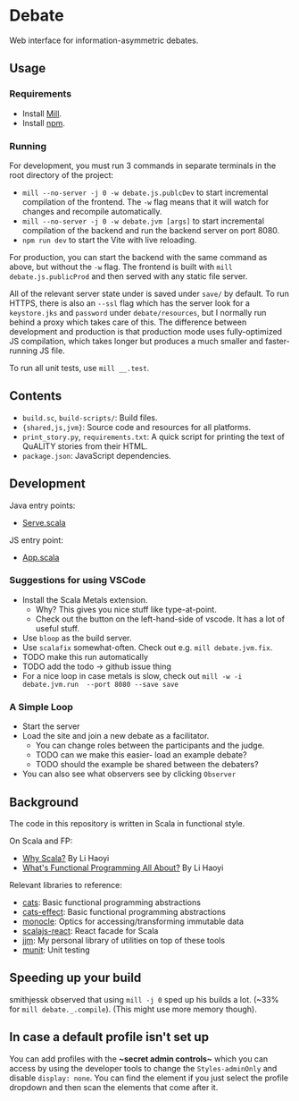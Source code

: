 # Debate
Web interface for information-asymmetric debates.

## Usage

### Requirements
* Install [Mill](https://com-lihaoyi.github.io/mill/mill/Intro_to_Mill.html).
* Install [npm](https://docs.npmjs.com/downloading-and-installing-node-js-and-npm).

### Running

For development, you must run 3 commands in separate terminals in the root directory of the project:
 - `mill --no-server -j 0 -w debate.js.publcDev` to start incremental compilation of the frontend.
The `-w` flag means that it will watch for changes and recompile automatically.
 - `mill --no-server -j 0 -w debate.jvm [args]` to start incremental compilation of the backend
and run the backend server on port 8080.
 - `npm run dev` to start the Vite with live reloading.

For production, you can start the backend with the same command as above, but without the `-w` flag.
The frontend is built with `mill debate.js.publicProd` and then served with any static file server.

All of the relevant server state under is saved under `save/` by default.
To run HTTPS, there is also an `--ssl` flag which has the server look for a `keystore.jks` and
`password` under `debate/resources`, but I normally run behind a proxy which takes care of this.
The difference between development and production is that production mode uses fully-optimized JS
compilation, which takes longer but produces a much smaller and faster-running JS file.

To run all unit tests, use `mill __.test`.

## Contents

* `build.sc`, `build-scripts/`: Build files.
* `{shared,js,jvm}`: Source code and resources for all platforms.
* `print_story.py`, `requirements.txt`: A quick script for printing the text of QuALITY stories from
  their HTML.
* `package.json`: JavaScript dependencies.

## Development

Java entry points:
* [Serve.scala](debate/src-jvm/Serve.scala)

JS entry point:
* [App.scala](debate/src-js/App.scala)

### Suggestions for using VSCode

- Install the Scala Metals extension.
  - Why? This gives you nice stuff like type-at-point.
  - Check out the button on the left-hand-side of vscode. It has a lot of useful stuff.
- Use `bloop` as the build server.
- Use `scalafix` somewhat-often. Check out e.g. `mill debate.jvm.fix`.
 - TODO make this run automatically
 - TODO add the todo -> github issue thing
- For a nice loop in case metals is slow, check out `mill -w -i debate.jvm.run  --port 8080 --save save`

### A Simple Loop

- Start the server
- Load the site and join a new debate as a facilitator.
  - You can change roles between the participants and the judge.
  - TODO can we make this easier- load an example debate?
  - TODO should the example be shared between the debaters?
- You can also see what observers see by clicking `Observer`

## Background

The code in this repository is written in Scala in functional style.

On Scala and FP:
* [Why Scala?](http://www.lihaoyi.com/post/FromFirstPrinciplesWhyScala.html) By Li Haoyi
* [What's Functional Programming All About?](https://www.lihaoyi.com/post/WhatsFunctionalProgrammingAllAbout.html) By Li Haoyi

Relevant libraries to reference:
* [cats](https://typelevel.org/cats/): Basic functional programming abstractions
* [cats-effect](https://typelevel.org/cats-effect/): Basic functional programming abstractions
* [monocle](https://www.optics.dev/Monocle/): Optics for accessing/transforming immutable data
* [scalajs-react](https://github.com/japgolly/scalajs-react): React facade for Scala
* [jjm](https://github.com/julianmichael/jjm): My personal library of utilities on top of these tools
* [munit](https://scalameta.org/munit/): Unit testing

## Speeding up your build

smithjessk observed that using `mill -j 0` sped up his builds a lot. (~33% for `mill debate._.compile`).
(This might use more memory though).

## In case a default profile isn't set up

You can add profiles with the **~secret admin controls~** which you can access by using the developer tools to change the `Styles-adminOnly` and disable `display: none`. You can find the element if you just select the profile dropdown and then scan the elements that come after it.
